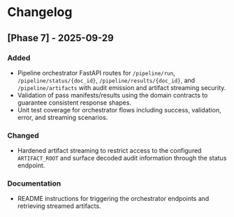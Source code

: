 # Changelog

## [Phase 7] - 2025-09-29
### Added
- Pipeline orchestrator FastAPI routes for `/pipeline/run`, `/pipeline/status/{doc_id}`, `/pipeline/results/{doc_id}`, and `/pipeline/artifacts` with audit emission and artifact streaming security.
- Validation of pass manifests/results using the domain contracts to guarantee consistent response shapes.
- Unit test coverage for orchestrator flows including success, validation, error, and streaming scenarios.

### Changed
- Hardened artifact streaming to restrict access to the configured `ARTIFACT_ROOT` and surface decoded audit information through the status endpoint.

### Documentation
- README instructions for triggering the orchestrator endpoints and retrieving streamed artifacts.

